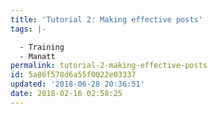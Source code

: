 ```yaml
---
title: 'Tutorial 2: Making effective posts'
tags: |-

  - Training
  - Manatt
permalink: tutorial-2-making-effective-posts
id: 5a86f578d6a55f0022e03337
updated: '2018-06-28 20:36:51'
date: 2018-02-16 02:58:25
---
```

